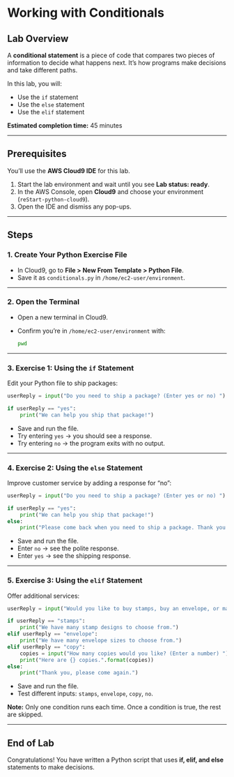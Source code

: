 # Working with Conditionals

## Lab Overview

A **conditional statement** is a piece of code that compares two pieces of information to decide what happens next.
It’s how programs make decisions and take different paths.

In this lab, you will:

* Use the `if` statement
* Use the `else` statement
* Use the `elif` statement

**Estimated completion time:** 45 minutes

---

## Prerequisites

You’ll use the **AWS Cloud9 IDE** for this lab.

1. Start the lab environment and wait until you see **Lab status: ready**.
2. In the AWS Console, open **Cloud9** and choose your environment (`reStart-python-cloud9`).
3. Open the IDE and dismiss any pop-ups.

---

## Steps

### 1. Create Your Python Exercise File

* In Cloud9, go to **File > New From Template > Python File**.
* Save it as `conditionals.py` in `/home/ec2-user/environment`.

---

### 2. Open the Terminal

* Open a new terminal in Cloud9.
* Confirm you’re in `/home/ec2-user/environment` with:

  ```bash
  pwd
  ```

---

### 3. Exercise 1: Using the `if` Statement

Edit your Python file to ship packages:

```python
userReply = input("Do you need to ship a package? (Enter yes or no) ")

if userReply == "yes":
    print("We can help you ship that package!")
```

* Save and run the file.
* Try entering `yes` → you should see a response.
* Try entering `no` → the program exits with no output.

---

### 4. Exercise 2: Using the `else` Statement

Improve customer service by adding a response for “no”:

```python
userReply = input("Do you need to ship a package? (Enter yes or no) ")

if userReply == "yes":
    print("We can help you ship that package!")
else:
    print("Please come back when you need to ship a package. Thank you.")
```

* Save and run the file.
* Enter `no` → see the polite response.
* Enter `yes` → see the shipping response.

---

### 5. Exercise 3: Using the `elif` Statement

Offer additional services:

```python
userReply = input("Would you like to buy stamps, buy an envelope, or make a copy? (Enter stamps, envelope, or copy) ")

if userReply == "stamps":
    print("We have many stamp designs to choose from.")
elif userReply == "envelope":
    print("We have many envelope sizes to choose from.")
elif userReply == "copy":
    copies = input("How many copies would you like? (Enter a number) ")
    print("Here are {} copies.".format(copies))
else:
    print("Thank you, please come again.")
```

* Save and run the file.
* Test different inputs: `stamps`, `envelope`, `copy`, `no`.

**Note:** Only one condition runs each time. Once a condition is true, the rest are skipped.

---

## End of Lab

Congratulations! You have written a Python script that uses **if, elif, and else** statements to make decisions.

